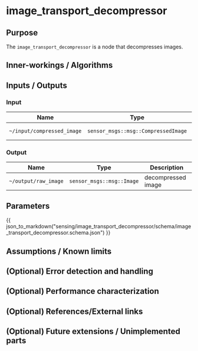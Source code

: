 # image_transport_decompressor

## Purpose

The `image_transport_decompressor` is a node that decompresses images.

## Inner-workings / Algorithms

## Inputs / Outputs

### Input

| Name                       | Type                                | Description      |
| -------------------------- | ----------------------------------- | ---------------- |
| `~/input/compressed_image` | `sensor_msgs::msg::CompressedImage` | compressed image |

### Output

| Name                 | Type                      | Description        |
| -------------------- | ------------------------- | ------------------ |
| `~/output/raw_image` | `sensor_msgs::msg::Image` | decompressed image |

## Parameters

{{ json_to_markdown("sensing/image_transport_decompressor/schema/image_transport_decompressor.schema.json") }}

## Assumptions / Known limits

## (Optional) Error detection and handling

## (Optional) Performance characterization

## (Optional) References/External links

## (Optional) Future extensions / Unimplemented parts
